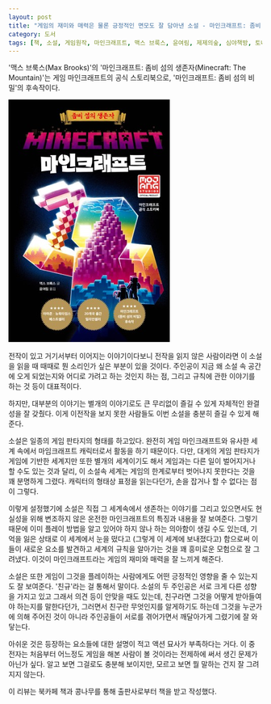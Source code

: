```yaml
---
layout: post
title: "게임의 재미와 매력은 물론 긍정적인 면모도 잘 담아낸 소설 - 마인크래프트: 좀비 섬의 생존자"
category: 도서
tags: [책, 소설, 게임원작, 마인크래프트, 맥스 브룩스, 윤여림, 제제의숲, 심야책방, 토네이도, 북카페 책과 콩나무, 서평]
---
```


'맥스 브룩스(Max Brooks)'의
'마인크래프트: 좀비 섬의 생존자(Minecraft: The Mountain)'는
게임 마인크래프트의 공식 스토리북으로,
'마인크래프트: 좀비 섬의 비밀'의 후속작이다.

![표지](/images/minecraft-the-mountain-book-h480.jpg)

전작이 있고 거기서부터 이어지는 이야기이다보니
전작을 읽지 않은 사람이라면 이 소설을 읽을 때 때때로 뭔 소리인가 싶은 부분이 있을 것이다.
주인공이 지금 왜 소설 속 공간에 오게 되었는지와 어디로 가려고 하는 것인지 하는 점,
그리고 규칙에 관한 이야기를 하는 것 등이 대표적이다.

하지만, 대부분의 이야기는 별개의 이야기로도 큰 무리없이 즐길 수 있게 자체적인 완결성을 잘 갖췄다.
이게 이전작을 보지 못한 사람들도 이번 소설을 충분히 즐길 수 있게 해준다.

소설은 일종의 게임 판타지의 형태를 하고있다.
완전히 게임 마인크래프트와 유사한 세계 속에서 마임크래프트 캐릭터로서 활동을 하기 때문이다.
다만, 대게의 게임 판타지가 게임에 기반한 세계지만 또한 별개의 세계이기도 해서
게임과는 다른 일이 벌어지거나 할 수도 있는 것과 달리,
이 소설속 세계는 게임의 한계로부터 벗어나지 못한다는 것을 꽤 분명하게 그렸다.
캐릭터의 형태상 표정을 읽는다던가, 손을 잡거나 할 수 없다는 점이 그렇다.

이렇게 설정했기에 소설은 직접 그 세계속에서 생존하는 이야기를 그리고 있으면서도
현실성을 위해 변조하지 않은 온전한 마인크래프트의 특징과 내용을 잘 보여준다.
그렇기 때문에 이미 플레이 방법을 알고 있어야 하지 않나 하는 의아함이 생길 수도 있는데,
기억을 잃은 상태로 이 세계에서 눈을 떴다고 (그렇게 이 세계에 보내졌다고) 함으로써
이들이 새로운 요소를 발견하고 세계의 규칙을 알아가는 것을 꽤 흥미로운 모험으로 잘 그려냈다.
이것이 마인크래프트라는 게임의 재미와 매력을 잘 느끼게 해준다.

소설은 또한 게임이 그것을 플레이하는 사람에게도 어떤 긍정적인 영향을 줄 수 있는지도 잘 보여준다.
'친규'라는 걸 통해서 말이다.
소설의 두 주인공은 서로 크게 다른 성향을 가지고 있고 그래서 의견 등이 안맞을 때도 있는데,
친구라면 그것을 어떻게 받아들여야 하는지를 말한다던가,
그러면서 친구란 무엇인지를 알게하기도 하는데
그것을 누군가에 의해 주어진 것이 아니라
주인공들이 서로를 겪어가면서 깨달아가게 그렸기에 잘 와닿는다.

아쉬운 것은 등장하는 요소들에 대한 설명이 적고 액션 묘사가 부족하다는 거다.
이 중 전자는 처음부터 어느정도 게임을 해본 사람이 볼 것이라는 전제하에 써서 생긴 문제가 아닌가 싶다.
알고 보면 그걸로도 충분해 보이지만, 모르고 보면 뭘 말하는 건지 잘 그려지지 않는다.



<div class="im im-info">
이 리뷰는 북카페 책과 콩나무를 통해 출판사로부터 책을 받고 작성했다.
</div>
